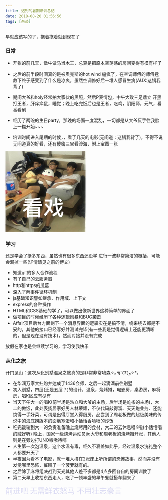 ```yaml
---
title: 迟到的暑期培训总结
date: 2018-08-20 01:56:56
tags: [杂谈]
---
```

早就应该写的了，拖着拖着就到现在了
<!-- more -->
### 日常
+ 开张的前几天，做牛做马当木工，总算是把原本空荡荡的房间变得有模有样了

+ 之后的前半段时间真的是被奥克斯的hot wind 逼疯了，在空调师傅的师傅拯救下终于感受到了什么是凉爽，虽然空调修好后一堆人感冒生病(AUX:这锅我背了)

+ 期间大爷和holy经常拍大家伙的黑照，然后P表情包，中午大致三足鼎立 开黑打王者，肝痒痒鼠，睡觉；晚上吃完饭后也是王者，吃鸡，阴阳师，元气，看番看剧

+ 经历了两碗的生日party，那晚的场面一度混乱，一切都是从大爷反手往我脸上一糊开始~~~

+ 培训时间进入尾期的时候，，看了几天的电影(无间道：这锅我背了)，不得不说无间道真的好看，还有傻嗨三宝看沙海，附上宝图一张

<img src="暑期总结报告/1234.png" width=256 height=256 />

### 学习
还是学会了挺多东西，虽然也有很多东西还没学
进行一波非常简洁的概括，可能会漏掉一些(详情请见之前的博文)

+ 知道git的多人合作流程
+ 有了自己的云服务器
+ http和https的瓜葛
+ 深入了解事件循环机制
+ js基础知识譬如继承、作用域、上下文
+ express的各种操作
+ HTML和CSS基础的学了，可以做出像新世界这种简单的界面了
+ 做项目的时候经历了各种逻辑风暴和BUG袭击
+ Affair项目后台方面剩下一个消息界面的逻辑实在是搞不清，绕来绕去都是不妥的，其他的接口已经写好并测试完毕(有一些我是觉得逻辑上还能更清晰的，但是现在没有技术)，然而对接并没有完成

放假在家也是会继续学习的，学习使我快乐

### 从化之旅
开门见山：这次从化别墅温泉之旅真的是非常非常嗨森✧*｡٩(ˊᗜˋ*)و✧*｡
+ 在华润万家大扫购并达成了1436会师，之后一起滴滴前往别墅
+ 初入别墅，四层(还是五层？)的设计，温泉，烧烤摊，电影房，桌游房，麻将房，唱K区应有尽有
+ 当天下午大一的唱K(前半场是浩立和大爷的主场，后半场是屹彬的主场)，大二的做饭，此处表扬居家好男人林荣耀，不仅代码敲得溜、天天跑业务、还能烧得一手好菜，可谓是出得厅堂入得厨房，品尝到了周老板做的超级美味的传说中的海底捞版本的面筋塞蛋和小恬恬香喷喷的炒饭
+ 吃完饭轮到大一的负责准备晚上烧烤用的食材，大二的去休息唱K啦(小恬恬唱的贼好听)
晚上，国家一级烧烤运动员jio大爷和周老板的烧烤摊开张，其他人则是在旁边打UNO嗷嗷待哺
+ 人生第一次泡温泉，这个水温有毒，经久不衰盖如此乎，经过温泉水洗礼整个人都要升天了
+ 半夜因为看不了电影，就一堆人挤在2张床上听所谓的恐怖故事，然而并没有发觉哪里恐怖，催眠了一个菠萝就有的。
+ 之后除了麻将组决战到天光其他人差不多都是4点多回各自的房间训教了
+ 第二天早上收拾东西走人，吃了一顿丰盛的早午餐就搭车翻来了

<font size=5 color=#D9D9F3 face="Georgia">
前进吧 
无需鲜衣怒马 
不用壮志豪言

</font>



